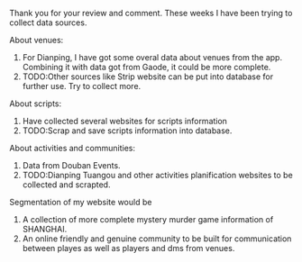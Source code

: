 Thank you for your review and comment.
These weeks I have been trying to collect data sources. 

About venues:
1. For Dianping, I have got some overal data about venues from the app. Combining it with data got from Gaode, it could be more complete.
2. TODO:Other sources like Strip website can be put into database for further use. Try to collect more.

About scripts:
1. Have collected several websites for scripts information
2. TODO:Scrap and save scripts information into database.

About activities and communities:
1. Data from Douban Events.
2. TODO:Dianping Tuangou and other activities planification websites to be collected and scrapted.

Segmentation of my website would be 
1. A collection of more complete mystery murder game information of SHANGHAI. 
2. An online friendly and genuine community to be built for communication between playes as well as players and dms from venues.
